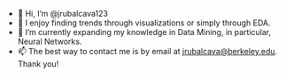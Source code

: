 - 👋 Hi, I’m @jrubalcava123
- 👀 I enjoy finding trends through visualizations or simply through EDA. 
- 🌱 I’m currently expanding my knowledge in Data Mining, in particular, Neural Networks.
- 📫 The best way to contact me is by email at jrubalcava@berkeley.edu. Thank you!

<!---
jrubalcava123/jrubalcava123 is a ✨ special ✨ repository because its `README.md` (this file) appears on your GitHub profile.
You can click the Preview link to take a look at your changes.
--->
